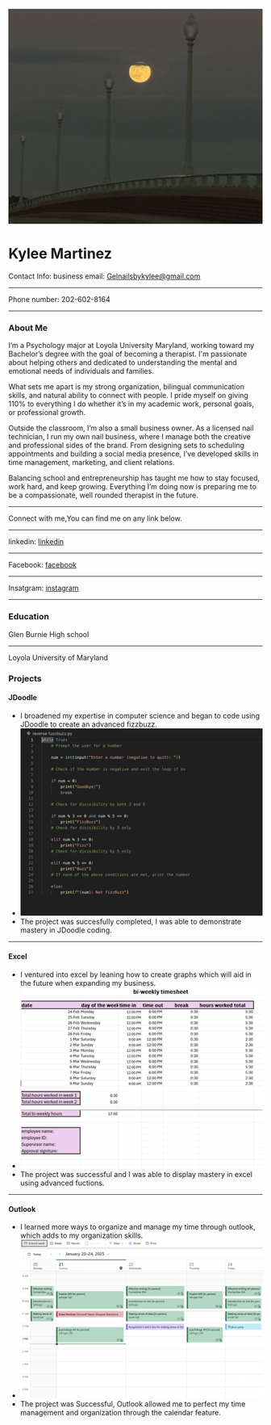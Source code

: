![Banner](images/cover.png)

# Kylee Martinez
Contact Info:
business email: Gelnailsbykylee@gmail.com

***

Phone number: 202-602-8164

***

### About Me 
I’m a Psychology major at Loyola University Maryland, working toward my Bachelor’s degree with the goal of becoming a therapist. I'm passionate about helping others and dedicated to understanding the mental and emotional needs of individuals and families.

What sets me apart is my strong organization, bilingual communication skills, and natural ability to connect with people. I pride myself on giving 110% to everything I do whether it’s in my academic work, personal goals, or professional growth.

Outside the classroom, I’m also a small business owner. As a licensed nail technician, I run my own nail business, where I manage both the creative and professional sides of the brand. From designing sets to scheduling appointments and building a social media presence, I’ve developed skills in time management, marketing, and client relations.

Balancing school and entrepreneurship has taught me how to stay focused, work hard, and keep growing. Everything I’m doing now is preparing me to be a compassionate, well rounded therapist in the future.

***

Connect with me,You can find me on any link below.

***

 linkedin: [linkedin](https://www.linkedin.com/in/kylee-martinez-337b132a8/)

***

 Facebook: [facebook](https://www.facebook.com/profile.php?id=61573023647434)

***

Insatgram: [instagram](https://www.instagram.com/gelnailsbyky/)

***

### Education 
Glen Burnie High school

***

Loyola University of Maryland 



### Projects

#### JDoodle
 - I broadened my expertise in computer science and began to code using JDoodle to create an advanced fizzbuzz.
 - ![project](/images/fizzbuzz.png)
 - The project was succesfully completed, I was able to demonstrate mastery in JDoodle coding.

***

#### Excel
 - I ventured into excel by leaning how to create graphs which will aid in the future when expanding my business.
 - ![project](/images/sheet.png)
 - The project was successful and I was able to display mastery in excel using advanced fuctions.
 
***

#### Outlook
 - I learned more ways to organize and manage my time through outlook, which adds to my organization skills.
 - ![project](/images/calendar.png)
 - The project was Successful, Outlook allowed me to perfect my time management and organization through the calendar feature.
